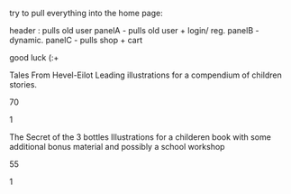 try to pull everything into the home page:

header : pulls old user
panelA - pulls old user + login/ reg.
panelB - dynamic.
panelC - pulls shop + cart

good luck (:+


Tales From Hevel-Eilot
Leading illustrations for a compendium of children stories.

70

1


The Secret of the 3 bottles
Illustrations for a childeren book with some additional bonus material and possibly a school workshop

55

1